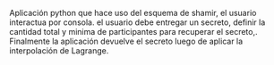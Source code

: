 Aplicación python que hace uso del esquema de shamir, el usuario interactua por consola. el usuario debe entregar un secreto, definir la cantidad total y minima de participantes para recuperar el secreto,. Finalmente la aplicación devuelve el secreto luego de aplicar la interpolación de Lagrange.
